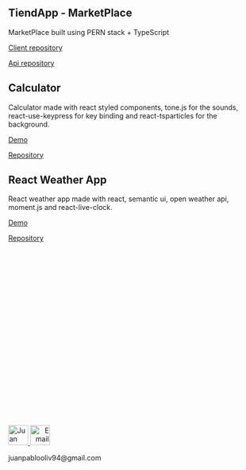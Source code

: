 
## TiendApp - MarketPlace

MarketPlace built using PERN stack + TypeScript


[Client repository](https://github.com/Henry-Cohorte-12-Grupo-1/Client-TiendaPP)

[Api repository](https://github.com/Henry-Cohorte-12-Grupo-1/Api-TiendaPP)

## Calculator

Calculator made with react styled components, tone.js for the sounds, react-use-keypress for key binding and react-tsparticles for the background.


[Demo](https://jupaolivera.github.io/Calculator-React-Sounds/)

[Repository](https://github.com/Jupaolivera/Calculator-React-Sounds)

## React Weather App

React weather app made with react, semantic ui, open weather api, moment.js and react-live-clock.


[Demo](https://jupaolivera.github.io/Weather-App-React/)

[Repository](https://github.com/Jupaolivera/Weather-App-React)

<br><br/>
<br><br/>
<br><br/>
<br><br/>
<br><br/>
<br><br/>
<br><br/>
<br><br/>
<br><br/>
<br><br/>

<p>
   <a href="https://www.linkedin.com/in/juan-pablo-olivera/">
      <img src="https://www.vectorlogo.zone/logos/linkedin/linkedin-icon.svg" alt="Juan Pablo Olivera LinkedIn Profile" height="40" width="40">
   </a>   
   <a align='right' href="mailto:juanpablooliv94@gmail.com">
      <img alt="Email" src="https://www.vectorlogo.zone/logos/gmail/gmail-icon.svg" height="40" width="40"/>
   </a>  
</p>
<p><label>juanpablooliv94@gmail.com</label></p>
